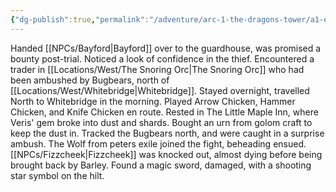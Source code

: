 ```yaml
---
{"dg-publish":true,"permalink":"/adventure/arc-1-the-dragons-tower/a1-e4/"}
---
```


Handed [[NPCs/Bayford\|Bayford]] over to the guardhouse, was promised a bounty post-trial. Noticed a look of confidence in the thief. Encountered a trader in [[Locations/West/The Snoring Orc\|The Snoring Orc]] who had been ambushed by Bugbears, north of [[Locations/West/Whitebridge\|Whitebridge]]. Stayed overnight, travelled North to Whitebridge in the morning. Played Arrow Chicken, Hammer Chicken, and Knife Chicken en route. Rested in The Little Maple Inn, where Veris' gem broke into dust and shards. Bought an urn from golom craft to keep the dust in. Tracked the Bugbears north, and were caught in a surprise ambush. The Wolf from peters exile joined the fight, beheading ensued. [[NPCs/Fizzcheek\|Fizzcheek]] was knocked out, almost dying before being brought back by Barley. Found a magic sword, damaged, with a shooting star symbol on the hilt.